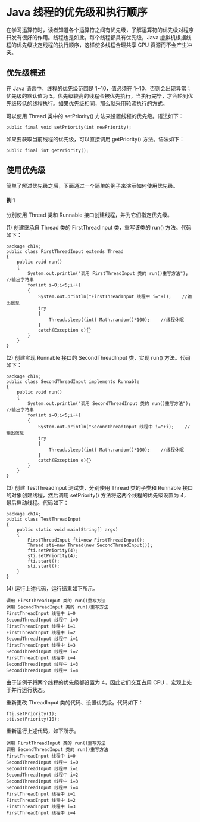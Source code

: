 # Java 线程的优先级和执行顺序

在学习运算符时，读者知道各个运算符之间有优先级，了解运算符的优先级对程序幵发有很好的作用。线程也是如此，每个线程都具有优先级，Java 虚拟机根据线程的优先级决定线程的执行顺序，这样使多线程合理共享 CPU 资源而不会产生冲突。

## 优先级概述

在 Java 语言中，线程的优先级范围是 1~10，值必须在 1~10，否则会出现异常；优先级的默认值为 5。优先级较高的线程会被优先执行，当执行完毕，才会轮到优先级较低的线程执行。如果优先级相同，那么就采用轮流执行的方式。

可以使用 Thread 类中的 setPriority() 方法来设置线程的优先级。语法如下：

```
public final void setPriority(int newPriority);
```

如果要获取当前线程的优先级，可以直接调用 getPriority() 方法。语法如下：

```
public final int getPriority();
```

## 使用优先级

简单了解过优先级之后，下面通过一个简单的例子来演示如何使用优先级。

#### 例 1

分别使用 Thread 类和 Runnable 接口创建线程，并为它们指定优先级。

(1) 创建继承自 Thread 类的 FirstThreadInput 类，重写该类的 run() 方法。代码如下：

```
package ch14;
public class FirstThreadInput extends Thread
{
    public void run()
    {
        System.out.println("调用 FirstThreadInput 类的 run()重写方法");    //输出字符串
        for(int i=0;i<5;i++)
        {
            System.out.println("FirstThreadInput 线程中 i="+i);    //输出信息
            try
            {
                Thread.sleep((int) Math.random()*100);    //线程休眠
            }
            catch(Exception e){}
        }
    }
}
```

(2) 创建实现 Runnable 接口的 SecondThreadInput 类，实现 run() 方法。代码如下：

```
package ch14;
public class SecondThreadInput implements Runnable
{
    public void run()
    {
        System.out.println("调用 SecondThreadInput 类的 run()重写方法");    //输出字符串
        for(int i=0;i<5;i++)
        {
            System.out.println("SecondThreadInput 线程中 i="+i);    //输出信息
            try
            {
                Thread.sleep((int) Math.random()*100);    //线程休眠
            }
            catch(Exception e){}
        }
    }
}
```

(3) 创建 TestThreadInput 测试类，分别使用 Thread 类的子类和 Runnable 接口的对象创建线程，然后调用 setPriority() 方法将这两个线程的优先级设置为 4，最后启动线程。代码如下：

```
package ch14;
public class TestThreadInput
{
    public static void main(String[] args)
    {
        FirstThreadInput fti=new FirstThreadInput();
        Thread sti=new Thread(new SecondThreadInput());
        fti.setPriority(4);
        sti.setPriority(4);
        fti.start();
        sti.start();
    }
}
```

(4) 运行上述代码，运行结果如下所示。

```
调用 FirstThreadInput 类的 run()重写方法
调用 SecondThreadInput 类的 run()重写方法
FirstThreadInput 线程中 i=0
SecondThreadInput 线程中 i=0
FirstThreadInput 线程中 i=1
FirstThreadInput 线程中 i=2
SecondThreadInput 线程中 i=1
FirstThreadInput 线程中 i=3
SecondThreadInput 线程中 i=2
FirstThreadInput 线程中 i=4
SecondThreadInput 线程中 i=3
SecondThreadInput 线程中 i=4
```

由于该例子将两个线程的优先级都设置为 4，因此它们交互占用 CPU ，宏观上处于并行运行状态。

重新更改 ThreadInput 类的代码、设置优先级。代码如下：

```
fti.setPriority(1);
sti.setPriority(10);
```

重新运行上述代码，如下所示。

```
调用 FirstThreadInput 类的 run()重写方法
调用 SecondThreadInput 类的 run()重写方法
FirstThreadInput 线程中 i=0
SecondThreadInput 线程中 i=0
SecondThreadInput 线程中 i=1
SecondThreadInput 线程中 i=2
SecondThreadInput 线程中 i=3
SecondThreadInput 线程中 i=4
FirstThreadInput 线程中 i=1
FirstThreadInput 线程中 i=2
FirstThreadInput 线程中 i=3
FirstThreadInput 线程中 i=4
```